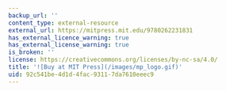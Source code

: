 ```yaml
---
backup_url: ''
content_type: external-resource
external_url: https://mitpress.mit.edu/9780262231831
has_external_licence_warning: true
has_external_license_warning: true
is_broken: ''
license: https://creativecommons.org/licenses/by-nc-sa/4.0/
title: '![Buy at MIT Press](/images/mp_logo.gif)'
uid: 92c541be-4d1d-4fac-9311-7da7610eeec9
---
```

